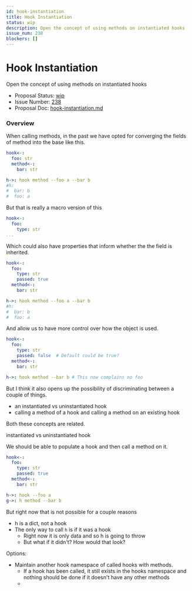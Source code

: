 ```yaml
---
id: hook-instantiation
title: Hook Instantiation
status: wip
description: Open the concept of using methods on instantiated hooks
issue_num: 238
blockers: []
---
```

[//]: # (--start-header--DO NOT MODIFY)

# Hook Instantiation

Open the concept of using methods on instantiated hooks

- Proposal Status: [wip](README.md#status)
- Issue Number: [238](https://github.com/sudoblockio/tackle/issue/238)
- Proposal Doc: [hook-instantiation.md](https://github.com/sudoblockio/tackle/blob/main/proposals/hook-instantiation.md)

### Overview
[//]: # (--end-header--start-body--MODIFY)

When calling methods, in the past we have opted for converging the fields of method into the base like this.

```yaml
hook<-:
  foo: str
  method<-:
    bar: str

h->: hook method --foo a --bar b
#h:
#  bar: b
#  foo: a
```

But that is really a macro version of this
```yaml
hook<-:
  foo:
    type: str
...
```

Which could also have properties that inform whether the the field is inherited.

```yaml
hook<-:
  foo:
    type: str
    passed: true
  method<-:
    bar: str

h->: hook method --foo a --bar b
#h:
#  bar: b
#  foo: a
```

And allow us to have more control over how the object is used.

```yaml
hook<-:
  foo:
    type: str
    passed: false  # Default could be true?
  method<-:
    bar: str

h->: hook method --bar b # This now complains no foo
```

But I think it also opens up the possibility of discriminating between a couple of things.

- an instantiated vs uninstantiated hook
- calling a method of a hook and calling a method on an existing hook

Both these concepts are related.

instantiated vs uninstantiated hook

We should be able to populate a hook and then call a method on it.

```yaml
hook<-:
  foo:
    type: str
    passed: true
  method<-:
    bar: str

h->: hook --foo a
g->: h method --bar b
```

But right now that is not possible for a couple reasons

- h is a dict, not a hook
- The only way to call `h` is if it was a hook
  - Right now it is only data and so h is going to throw
  - But what if it didn't? How would that look?

Options:
- Maintain another hook namespace of called hooks with methods.
  - If a hook has been called, it still exists in the hooks namespace and nothing should be done if it doesn't have any other methods
  -



